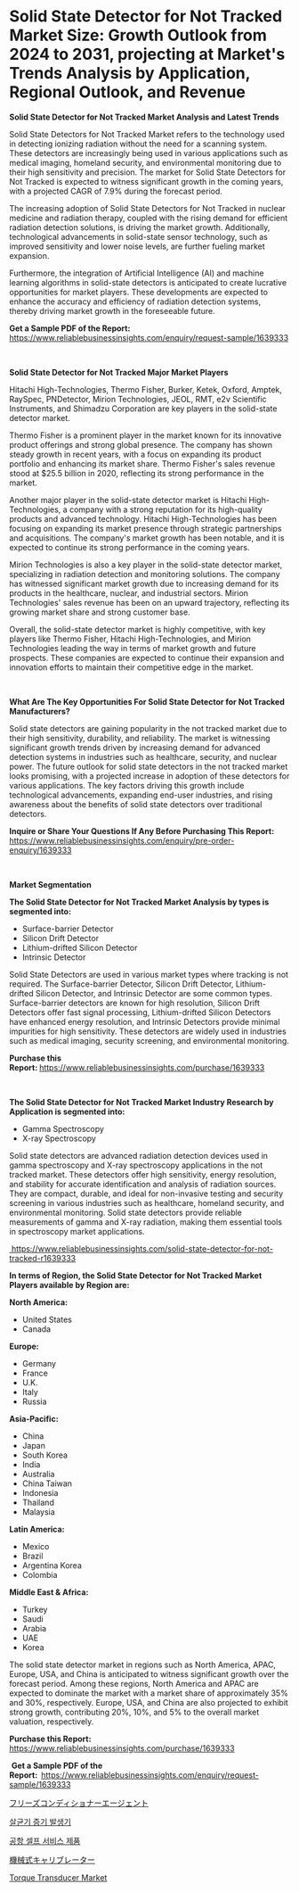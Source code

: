 <p><h1>Solid State Detector for Not Tracked Market Size: Growth Outlook from 2024 to 2031, projecting at Market's Trends Analysis by Application, Regional Outlook, and Revenue</h1></p><p><strong>Solid State Detector for Not Tracked Market Analysis and Latest Trends</strong></p>
<p><p>Solid State Detectors for Not Tracked Market refers to the technology used in detecting ionizing radiation without the need for a scanning system. These detectors are increasingly being used in various applications such as medical imaging, homeland security, and environmental monitoring due to their high sensitivity and precision. The market for Solid State Detectors for Not Tracked is expected to witness significant growth in the coming years, with a projected CAGR of 7.9% during the forecast period.</p><p>The increasing adoption of Solid State Detectors for Not Tracked in nuclear medicine and radiation therapy, coupled with the rising demand for efficient radiation detection solutions, is driving the market growth. Additionally, technological advancements in solid-state sensor technology, such as improved sensitivity and lower noise levels, are further fueling market expansion.</p><p>Furthermore, the integration of Artificial Intelligence (AI) and machine learning algorithms in solid-state detectors is anticipated to create lucrative opportunities for market players. These developments are expected to enhance the accuracy and efficiency of radiation detection systems, thereby driving market growth in the foreseeable future.</p></p>
<p><strong>Get a Sample PDF of the Report:&nbsp;</strong> <a href="https://www.reliablebusinessinsights.com/enquiry/request-sample/1639333">https://www.reliablebusinessinsights.com/enquiry/request-sample/1639333</a></p>
<p>&nbsp;</p>
<p><strong>Solid State Detector for Not Tracked Major Market Players</strong></p>
<p><p>Hitachi High-Technologies, Thermo Fisher, Burker, Ketek, Oxford, Amptek, RaySpec, PNDetector, Mirion Technologies, JEOL, RMT, e2v Scientific Instruments, and Shimadzu Corporation are key players in the solid-state detector market. </p><p>Thermo Fisher is a prominent player in the market known for its innovative product offerings and strong global presence. The company has shown steady growth in recent years, with a focus on expanding its product portfolio and enhancing its market share. Thermo Fisher's sales revenue stood at $25.5 billion in 2020, reflecting its strong performance in the market.</p><p>Another major player in the solid-state detector market is Hitachi High-Technologies, a company with a strong reputation for its high-quality products and advanced technology. Hitachi High-Technologies has been focusing on expanding its market presence through strategic partnerships and acquisitions. The company's market growth has been notable, and it is expected to continue its strong performance in the coming years.</p><p>Mirion Technologies is also a key player in the solid-state detector market, specializing in radiation detection and monitoring solutions. The company has witnessed significant market growth due to increasing demand for its products in the healthcare, nuclear, and industrial sectors. Mirion Technologies' sales revenue has been on an upward trajectory, reflecting its growing market share and strong customer base.</p><p>Overall, the solid-state detector market is highly competitive, with key players like Thermo Fisher, Hitachi High-Technologies, and Mirion Technologies leading the way in terms of market growth and future prospects. These companies are expected to continue their expansion and innovation efforts to maintain their competitive edge in the market.</p></p>
<p>&nbsp;</p>
<p><strong>What Are The Key Opportunities For Solid State Detector for Not Tracked Manufacturers?</strong></p>
<p><p>Solid state detectors are gaining popularity in the not tracked market due to their high sensitivity, durability, and reliability. The market is witnessing significant growth trends driven by increasing demand for advanced detection systems in industries such as healthcare, security, and nuclear power. The future outlook for solid state detectors in the not tracked market looks promising, with a projected increase in adoption of these detectors for various applications. The key factors driving this growth include technological advancements, expanding end-user industries, and rising awareness about the benefits of solid state detectors over traditional detectors.</p></p>
<p><strong>Inquire or Share Your Questions If Any Before Purchasing This Report:</strong> <a href="https://www.reliablebusinessinsights.com/enquiry/pre-order-enquiry/1639333">https://www.reliablebusinessinsights.com/enquiry/pre-order-enquiry/1639333</a></p>
<p>&nbsp;</p>
<p><strong>Market Segmentation</strong></p>
<p><strong>The Solid State Detector for Not Tracked Market Analysis by types is segmented into:</strong></p>
<p><ul><li>Surface-barrier Detector</li><li>Silicon Drift Detector</li><li>Lithium-drifted Silicon Detector</li><li>Intrinsic Detector</li></ul></p>
<p><p>Solid State Detectors are used in various market types where tracking is not required. The Surface-barrier Detector, Silicon Drift Detector, Lithium-drifted Silicon Detector, and Intrinsic Detector are some common types. Surface-barrier detectors are known for high resolution, Silicon Drift Detectors offer fast signal processing, Lithium-drifted Silicon Detectors have enhanced energy resolution, and Intrinsic Detectors provide minimal impurities for high sensitivity. These detectors are widely used in industries such as medical imaging, security screening, and environmental monitoring.</p></p>
<p><strong>Purchase this Report:&nbsp;</strong><a href="https://www.reliablebusinessinsights.com/purchase/1639333">https://www.reliablebusinessinsights.com/purchase/1639333</a></p>
<p>&nbsp;</p>
<p><strong>The Solid State Detector for Not Tracked Market Industry Research by Application is segmented into:</strong></p>
<p><ul><li>Gamma Spectroscopy</li><li>X-ray Spectroscopy</li></ul></p>
<p><p>Solid state detectors are advanced radiation detection devices used in gamma spectroscopy and X-ray spectroscopy applications in the not tracked market. These detectors offer high sensitivity, energy resolution, and stability for accurate identification and analysis of radiation sources. They are compact, durable, and ideal for non-invasive testing and security screening in various industries such as healthcare, homeland security, and environmental monitoring. Solid state detectors provide reliable measurements of gamma and X-ray radiation, making them essential tools in spectroscopy market applications.</p></p>
<p><a href="https://www.reliablebusinessinsights.com/solid-state-detector-for-not-tracked-r1639333">&nbsp;https://www.reliablebusinessinsights.com/solid-state-detector-for-not-tracked-r1639333</a></p>
<p><strong>In terms of Region, the Solid State Detector for Not Tracked Market Players available by Region are:</strong></p>
<p>
    <p> <strong> North America: </strong>
        <ul>
            <li>United States</li>
            <li>Canada</li>
        </ul>
        </p> 
    <p> <strong> Europe: </strong>
        <ul>
            <li>Germany</li>
            <li>France</li>
            <li>U.K.</li>
            <li>Italy</li>
            <li>Russia</li>
        </ul>
        </p> 
    <p> <strong> Asia-Pacific: </strong>
        <ul>
            <li>China</li>
            <li>Japan</li>
            <li>South Korea</li>
            <li>India</li>
            <li>Australia</li>
            <li>China Taiwan</li>
            <li>Indonesia</li>
            <li>Thailand</li>
            <li>Malaysia</li>
        </ul>
        </p> 
    <p> <strong> Latin America: </strong>
        <ul>
            <li>Mexico</li>
            <li>Brazil</li>
            <li>Argentina Korea</li>
            <li>Colombia</li>
        </ul>
        </p> 
    <p> <strong> Middle East & Africa: </strong>
        <ul>
            <li>Turkey</li>
            <li>Saudi</li>
            <li>Arabia</li>
            <li>UAE</li>
            <li>Korea</li>
        </ul>
    </p>
    </p>
<p><p>The solid state detector market in regions such as North America, APAC, Europe, USA, and China is anticipated to witness significant growth over the forecast period. Among these regions, North America and APAC are expected to dominate the market with a market share of approximately 35% and 30%, respectively. Europe, USA, and China are also projected to exhibit strong growth, contributing 20%, 10%, and 5% to the overall market valuation, respectively.</p></p>
<p><strong>Purchase this Report: </strong><a href="https://www.reliablebusinessinsights.com/purchase/1639333">https://www.reliablebusinessinsights.com/purchase/1639333</a></p>
<p>&nbsp;<strong>Get a Sample PDF of the Report:&nbsp;&nbsp;</strong><a href="https://www.reliablebusinessinsights.com/enquiry/request-sample/1639333">https://www.reliablebusinessinsights.com/enquiry/request-sample/1639333</a></p>
<p><strong></strong></p>
<p><p><a href="https://medium.com/@colinom7865/%E5%87%8D%E7%B5%90%E3%82%B3%E3%83%B3%E3%83%87%E3%82%A3%E3%82%B7%E3%83%A7%E3%83%8A%E3%83%BC%E3%82%A8%E3%83%BC%E3%82%B8%E3%82%A7%E3%83%B3%E3%83%88%E6%A5%AD%E7%95%8C%E3%81%AE%E5%88%86%E6%9E%90%E3%83%AC%E3%83%9D%E3%83%BC%E3%83%88-%E3%81%9D%E3%81%AE%E5%B8%82%E5%A0%B4%E8%A6%8F%E6%A8%A1-%E3%82%B7%E3%82%A7%E3%82%A2-%E3%82%A2%E3%83%97%E3%83%AA%E3%82%B1%E3%83%BC%E3%82%B7%E3%83%A7%E3%83%B3-%E5%9C%B0%E5%9F%9F-%E7%AB%B6%E4%BA%89%E6%88%A6%E7%95%A5%E3%81%AB%E3%82%88%E3%82%8B%E3%83%88%E3%83%AC%E3%83%B3%E3%83%89-2024%E5%B9%B4-2031%E5%B9%B4-9eb1a56dcd5b">フリーズコンディショナーエージェント</a></p><p><a href="https://medium.com/@giovanileannon/%EC%82%B4%EA%B7%A0%EA%B8%B0-%EC%8A%A4%ED%8C%80-%EB%B0%9C%EC%83%9D%EA%B8%B0-%EC%8B%9C%EC%9E%A5-%EC%A0%90%EC%9C%A0%EC%9C%A8-%EB%B0%8F-%EC%8B%A0%EA%B7%9C-%ED%8A%B8%EB%A0%8C%EB%93%9C-%EB%B6%84%EC%84%9D-%EC%9C%A0%ED%98%95-%EC%9D%91%EC%9A%A9-%EC%B5%9C%EC%A2%85-%EC%82%AC%EC%9A%A9-%EB%B0%8F-2024%EB%85%84%EB%B6%80%ED%84%B0-2031%EB%85%84%EA%B9%8C%EC%A7%80%EC%9D%98-%EC%98%88%EC%B8%A1%EC%97%90-%EB%94%B0%EB%9D%BC-8fbb19e6aba9">살균기 증기 발생기</a></p><p><a href="https://github.com/raap8632/Market-Research-Report-List-1/blob/main/2351552157294.md">공항 셀프 서비스 제품</a></p><p><a href="https://github.com/ddwcuskozol07187/Market-Research-Report-List-2/blob/main/6022011148093.md">機械式キャリブレーター</a></p><p><a href="https://github.com/gracielawharr/Market-Research-Report-List-1/blob/main/torque-transducer-market.md">Torque Transducer Market</a></p></p>